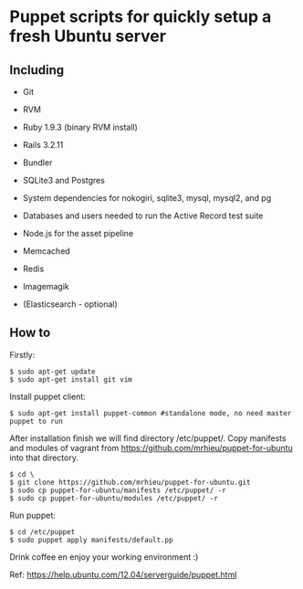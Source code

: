# Puppet scripts for quickly setup a fresh Ubuntu server

## Including

* Git

* RVM

* Ruby 1.9.3 (binary RVM install)

* Rails 3.2.11

* Bundler

* SQLite3 and Postgres

* System dependencies for nokogiri, sqlite3, mysql, mysql2, and pg

* Databases and users needed to run the Active Record test suite

* Node.js for the asset pipeline

* Memcached

* Redis
 
* Imagemagik
 
* (Elasticsearch - optional)

## How to

Firstly:
```
$ sudo apt-get update
$ sudo apt-get install git vim
```

Install puppet client:
```
$ sudo apt-get install puppet-common #standalone mode, no need master puppet to run
```
After installation finish we will find directory /etc/puppet/. Copy manifests and modules of vagrant from https://github.com/mrhieu/puppet-for-ubuntu into that directory.

```
$ cd \
$ git clone https://github.com/mrhieu/puppet-for-ubuntu.git
$ sudo cp puppet-for-ubuntu/manifests /etc/puppet/ -r
$ sudo cp puppet-for-ubuntu/modules /etc/puppet/ -r
```

Run puppet:
```
$ cd /etc/puppet
$ sudo puppet apply manifests/default.pp
```
Drink coffee en enjoy your working environment :)

Ref: https://help.ubuntu.com/12.04/serverguide/puppet.html
